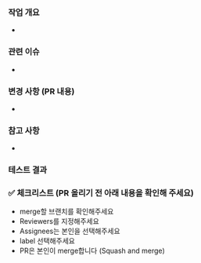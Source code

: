 ### 작업 개요
<!--
ex) 구글 소셜 로그인 기능 추가
-->
- 

### 관련 이슈
<!--
ex) closed: #4
-->
- 

### 변경 사항 (PR 내용)
<!--
ex) 로그인 시, 구글 소셜 로그인 기능을 추가했습니다.
-->
- 

### 참고 사항
<!--
리뷰 시 유의할 점, 생각해볼 문제
-->
- 

### 테스트 결과
<!--
스크린샷, GIF, 혹은 라이브 데모가 가능하도록 샘플API를 첨부할 수 있습니다. 스크린샷을 권장합니다.
![image](경로)
-->


### ️✅ 체크리스트 (PR 올리기 전 아래 내용을 확인해 주세요)
- merge할 브랜치를 확인해주세요
- Reviewers를 지정해주세요
- Assignees는 본인을 선택해주세요
- label 선택해주세요
- PR은 본인이 merge합니다 (Squash and merge)
